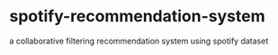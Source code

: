 # spotify-recommendation-system
 a collaborative filtering recommendation system using spotify dataset
